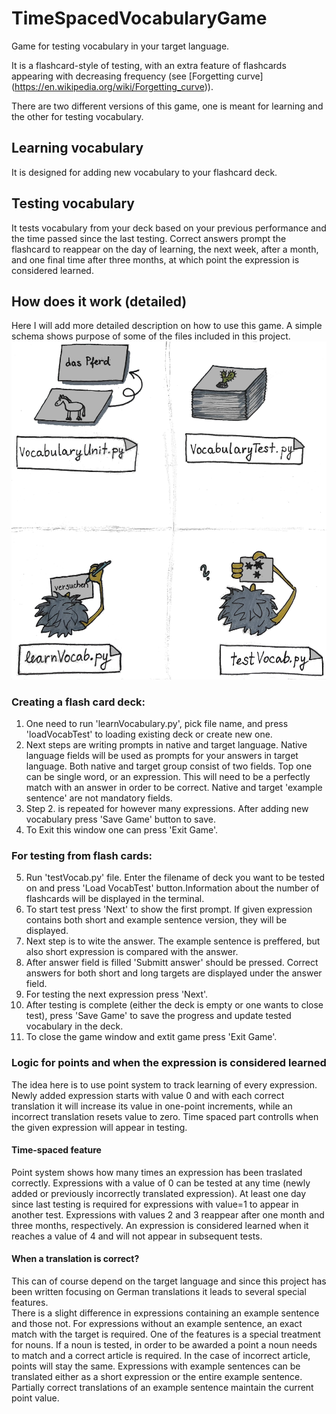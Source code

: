 # TimeSpacedVocabularyGame
Game for testing vocabulary in your target language.

It is a flashcard-style of testing, with an extra feature of flashcards appearing with decreasing frequency (see [Forgetting curve]
(https://en.wikipedia.org/wiki/Forgetting_curve)).

There are two different versions of this game, one is meant for learning and the other for testing vocabulary.

## Learning vocabulary
It is designed for adding new vocabulary to your flashcard deck.

## Testing vocabulary
It tests vocabulary from your deck based on your previous performance and the time passed since the last testing. 
Correct answers prompt the flashcard to reappear on the day of learning, the next week, after a month, and one final time after three months, at which point the expression is considered learned.

## How does it work (detailed)
Here I will add more detailed description on how to use this game. A simple schema shows purpose of some of the files included in this project.  
![plot](tsvg_intro_img.jpg)


### Creating a flash card deck:
1. One need to run 'learnVocabulary.py', pick file name, and press 'loadVocabTest' to loading existing deck or create new one.
2. Next steps are writing prompts in native and target language. Native language fields will be used as prompts for your answers in target language. Both native and target group consist of two fields. Top one can be single word, or an expression. This will need to be a perfectly match with an answer in order to be correct. Native and target 'example sentence' are not mandatory fields. 
3. Step 2. is repeated for however many expressions. After adding new vocabulary press 'Save Game' button to save. 
4. To Exit this window one can press 'Exit Game'.  

### For testing from flash cards:
5. Run 'testVocab.py' file. Enter the filename of deck you want to be tested on and press 'Load VocabTest' button.Information about the number of flashcards will be displayed in the terminal.
6. To start test press 'Next' to show the first prompt. If  given expression contains both short and example sentence version, they will be displayed. 
7. Next step is to wite the answer. The example sentence is preffered, but also short expression is compared with the answer.
8. After answer field is filled  'Submitt answer' should be pressed. Correct answers for both short and long targets are displayed under the answer field. 
9. For testing the next expression press 'Next'.
10. After testing is complete (either the deck is empty or one wants to close test), press 'Save Game' to save the progress and update tested vocabulary in the deck. 
11. To close the game window and extit game press 'Exit Game'.   


### Logic for points and when the expression is considered learned 
The idea here is to use point system to track learning of every expression. Newly added expression starts with value 0 and with each correct translation it will increase its value in one-point increments, while an incorrect translation resets value to zero. Time spaced part controlls when the given expression will appear in testing.  

#### Time-spaced feature
Point system shows how many times an expression has been traslated correctly.  Expressions with a value of 0 can be tested at any time (newly added or previously incorrectly translated expression). At least one day since last testing is required for expressions with value=1 to appear in another test.  Expressions with values 2 and 3 reappear after one month and three months, respectively. An expression is considered learned when it reaches a value of 4 and will not appear in subsequent tests.

#### When a translation is correct?
This can of course depend on the target language and since this project has been written focusing on German translations it leads to several special features.  
There is a slight difference in expressions containing an example sentence and those not. For expressions without an example sentence, an exact match with the target is required. One of the features is a special treatment for nouns. If a noun is tested, in order to be awarded a point a noun needs to match and a correct article is required. In the case of incorrect article, points will stay the same. Expressions with example sentences can be translated either as a short expression or the entire example sentence. Partially correct translations of an example sentence maintain the current point value.